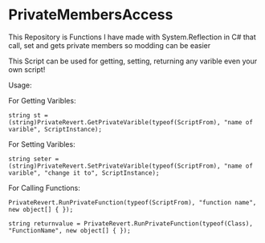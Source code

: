 # PrivateMembersAccess
This Repository is Functions I have made with System.Reflection in C# that call, set and gets private members so modding can be easier

This Script can be used for getting, setting, returning any varible even your own script!

Usage:


  For Getting Varibles:
    
    string st = (string)PrivateRevert.GetPrivateVarible(typeof(ScriptFrom), "name of varible", ScriptInstance);
    
  For Setting Varibles:
    
    string seter = (string)PrivateRevert.SetPrivateVarible(typeof(ScriptFrom), "name of varible", "change it to", ScriptInstance);
  
  For Calling Functions:
  
    PrivateRevert.RunPrivateFunction(typeof(ScriptFrom), "function name", new object[] { });

    string returnvalue = PrivateRevert.RunPrivateFunction(typeof(Class), "FunctionName", new object[] { });
    

